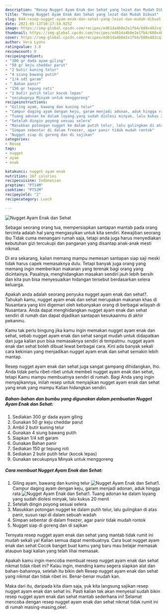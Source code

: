 ```yaml
---
description: "Resep Nugget Ayam Enak dan Sehat yang lezat dan Mudah Dibuat"
title: "Resep Nugget Ayam Enak dan Sehat yang lezat dan Mudah Dibuat"
slug: 844-resep-nugget-ayam-enak-dan-sehat-yang-lezat-dan-mudah-dibuat
date: 2021-05-13T10:17:54.025Z
image: https://img-global.cpcdn.com/recipes/ed61da4b0e2e1fb4/680x482cq70/nugget-ayam-enak-dan-sehat-foto-resep-utama.jpg
thumbnail: https://img-global.cpcdn.com/recipes/ed61da4b0e2e1fb4/680x482cq70/nugget-ayam-enak-dan-sehat-foto-resep-utama.jpg
cover: https://img-global.cpcdn.com/recipes/ed61da4b0e2e1fb4/680x482cq70/nugget-ayam-enak-dan-sehat-foto-resep-utama.jpg
author: Vera Lyons
ratingvalue: 3.8
reviewcount: 8
recipeingredient:
- "300 gr dada ayam giling"
- "50 gr keju cheddar parut"
- "2 butir kuning telur"
- "4 siung bawang putih"
- "1/4 sdt garam"
- " Bahan panir"
- "150 gr tepung roti"
- "2 butir putih telur kocok lepas"
- "secukupnya Minyak untuk menggoreng"
recipeinstructions:
- "Giling ayam, bawang dan kuning telur"
- "Campur daging ayam dengan keju, garam menjadi adonan, aduk hingga rata"
- "Tuang adonan ke dalam loyang yang sudah diolesi minyak, lalu kukus 20 menit"
- "Setelah dingin poyong sesuai selera"
- "Masukkan potongan nugget ke dalam putih telur, lalu gulingkan di atas panir, susun rapi di dalam sebuah wadah"
- "Simpan sebentar di dalam freezer, agar panir tidak mudah rontok"
- "Nugget siap di goreng dan di sajikan"
categories:
- Resep
tags:
- nugget
- ayam
- enak

katakunci: nugget ayam enak 
nutrition: 167 calories
recipecuisine: Indonesian
preptime: "PT14M"
cooktime: "PT52M"
recipeyield: "2"
recipecategory: Lunch

---
```



![Nugget Ayam Enak dan Sehat](https://img-global.cpcdn.com/recipes/ed61da4b0e2e1fb4/680x482cq70/nugget-ayam-enak-dan-sehat-foto-resep-utama.jpg)

Sebagai seorang orang tua, mempersiapkan santapan mantab pada orang tercinta adalah hal yang mengasyikan untuk kita sendiri. Kewajiban seorang ibu Tidak cuma menangani rumah saja, tetapi anda juga harus menyediakan kebutuhan gizi tercukupi dan panganan yang disantap anak-anak mesti nikmat.

Di era  sekarang, kalian memang mampu memesan santapan siap saji meski tidak harus capek memasaknya dulu. Tetapi banyak juga orang yang memang ingin memberikan makanan yang terenak bagi orang yang dicintainya. Pasalnya, menghidangkan masakan sendiri jauh lebih bersih dan kita pun bisa menyesuaikan hidangan tersebut berdasarkan selera keluarga. 



Apakah anda adalah seorang penyuka nugget ayam enak dan sehat?. Tahukah kamu, nugget ayam enak dan sehat merupakan makanan khas di Nusantara yang kini digemari oleh kebanyakan orang di berbagai wilayah di Nusantara. Anda dapat menghidangkan nugget ayam enak dan sehat sendiri di rumah dan dapat dijadikan santapan kesukaanmu di akhir pekanmu.

Kamu tak perlu bingung jika kamu ingin memakan nugget ayam enak dan sehat, sebab nugget ayam enak dan sehat sangat mudah untuk didapatkan dan juga kalian pun bisa memasaknya sendiri di tempatmu. nugget ayam enak dan sehat boleh dibuat lewat berbagai cara. Kini ada banyak sekali cara kekinian yang menjadikan nugget ayam enak dan sehat semakin lebih mantap.

Resep nugget ayam enak dan sehat juga sangat gampang dihidangkan, lho. Anda tidak perlu ribet-ribet untuk membeli nugget ayam enak dan sehat, tetapi Kamu mampu membuatnya sendiri di rumah. Bagi Anda yang ingin menyajikannya, inilah resep untuk menyajikan nugget ayam enak dan sehat yang enak yang mampu Kalian hidangkan sendiri.

<!--inarticleads1-->

##### Bahan-bahan dan bumbu yang digunakan dalam pembuatan Nugget Ayam Enak dan Sehat:

1. Sediakan 300 gr dada ayam giling
1. Gunakan 50 gr keju cheddar parut
1. Ambil 2 butir kuning telur
1. Gunakan 4 siung bawang putih
1. Siapkan 1/4 sdt garam
1. Gunakan  Bahan panir
1. Sediakan 150 gr tepung roti
1. Sediakan 2 butir putih telur (kocok lepas)
1. Gunakan secukupnya Minyak untuk menggoreng




<!--inarticleads2-->

##### Cara membuat Nugget Ayam Enak dan Sehat:

1. Giling ayam, bawang dan kuning telur
<img src="https://img-global.cpcdn.com/steps/5b24e64332b4afca/160x128cq70/nugget-ayam-enak-dan-sehat-langkah-memasak-1-foto.jpg" alt="Nugget Ayam Enak dan Sehat">1. Campur daging ayam dengan keju, garam menjadi adonan, aduk hingga rata
<img src="https://img-global.cpcdn.com/steps/3dc3363277584a2f/160x128cq70/nugget-ayam-enak-dan-sehat-langkah-memasak-2-foto.jpg" alt="Nugget Ayam Enak dan Sehat">1. Tuang adonan ke dalam loyang yang sudah diolesi minyak, lalu kukus 20 menit
1. Setelah dingin poyong sesuai selera
1. Masukkan potongan nugget ke dalam putih telur, lalu gulingkan di atas panir, susun rapi di dalam sebuah wadah
1. Simpan sebentar di dalam freezer, agar panir tidak mudah rontok
1. Nugget siap di goreng dan di sajikan




Ternyata resep nugget ayam enak dan sehat yang mantab tidak rumit ini mudah sekali ya! Kalian semua dapat membuatnya. Cara buat nugget ayam enak dan sehat Cocok banget buat kamu yang baru mau belajar memasak ataupun bagi kalian yang telah lihai memasak.

Apakah kamu ingin mencoba membuat resep nugget ayam enak dan sehat nikmat tidak ribet ini? Kalau ingin, mending kamu segera siapkan alat dan bahan-bahannya, setelah itu bikin deh Resep nugget ayam enak dan sehat yang nikmat dan tidak ribet ini. Benar-benar mudah kan. 

Maka dari itu, daripada kita diam saja, yuk kita langsung sajikan resep nugget ayam enak dan sehat ini. Pasti kalian tak akan menyesal sudah bikin resep nugget ayam enak dan sehat mantab sederhana ini! Selamat mencoba dengan resep nugget ayam enak dan sehat nikmat tidak rumit ini di rumah masing-masing,oke!.


